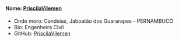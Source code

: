 #### Nome: [PriscilaVilemen](https://github.com/PRISCILAVILEMEN)
- Onde moro: Candeias, Jaboatão dos Guararapes - PERNAMBUCO
- Bio: Engenheira Civil 
- GitHub: [PriscilaVilemen](https://github.com/PRISCILAVILEMEN)